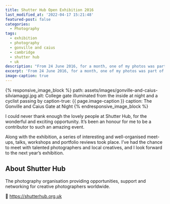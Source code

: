```yaml
---
title: Shutter Hub Open Exhibition 2016
last_modified_at: '2022-04-17 15:21:48'
featured-post: false
categories:
  - Photography
tags:
  - exhibition
  - photography
  - gonville and caius
  - cambridge
  - shutter hub
  - uk
description: "From 24 June 2016, for a month, one of my photos was part of the 'Shutter Hub OPEN Exhibition 2016' at Hot Numbers Coffee, Cambridge."
excerpt: 'From 24 June 2016, for a month, one of my photos was part of the <a href="https://shutterhub.org.uk/blog/its-a-wrap-a-round-up-of-the-shutter-hub-open-2016" title="Go to the Shutter Hub website"><em>Shutter Hub OPEN Exhibition 2016</em></a> at <a href="https://hotnumberscoffee.co.uk/" title="Go to the Hot Number website">Hot Numbers</a>, in Cambridge.'
image-caption: true
---
```

{% responsive_image_block %}
  path: assets/images/gonville-and-caius-silviamaggi.jpg
  alt: College gate illuminated from the inside at night and a cyclist passing by
  caption-true: {{ page.image-caption }}
  caption: The Gonville and Caius Gate at Night
{% endresponsive_image_block %}

I could never thank enough the lovely people at Shutter Hub, for the wonderful and exciting opportunity. It’s been an honour for me to be a contributor to such an amazing event.

Along with the exhibition, a series of interesting and well-organised meet-ups, talks, workshops and portfolio reviews took place. I’ve had the chance to meet with talented photographers and local creatives, and I look forward to the next year’s exhibition.

## About Shutter Hub

The photography organisation providing opportunities, support and networking for creative photographers worldwide.

<p class="detached">🔗 <a href="https://shutterhub.org.uk" title="Go to the Shutter Hub website">https://shutterhub.org.uk</a></p>
